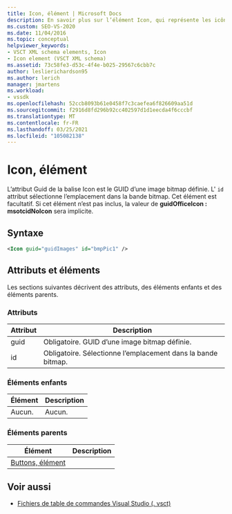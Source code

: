 ```yaml
---
title: Icon, élément | Microsoft Docs
description: En savoir plus sur l’élément Icon, qui représente les icônes utilisées dans les extensions de l’IDE Visual Studio, qui incluent des attributs pour l’image bitmap utilisée et l’emplacement dans la bande bitmap.
ms.custom: SEO-VS-2020
ms.date: 11/04/2016
ms.topic: conceptual
helpviewer_keywords:
- VSCT XML schema elements, Icon
- Icon element (VSCT XML schema)
ms.assetid: 73c58fe3-d53c-4f4e-b025-29567c6cbb7c
author: leslierichardson95
ms.author: lerich
manager: jmartens
ms.workload:
- vssdk
ms.openlocfilehash: 52ccb8093b61e0458f7c3caefea6f826609aa51d
ms.sourcegitcommit: f2916d8fd296b92cc402597d1d1eecda4f6cccbf
ms.translationtype: MT
ms.contentlocale: fr-FR
ms.lasthandoff: 03/25/2021
ms.locfileid: "105082138"
---
```

# <a name="icon-element"></a>Icon, élément
L’attribut Guid de la balise Icon est le GUID d’une image bitmap définie. L' `id` attribut sélectionne l’emplacement dans la bande bitmap. Cet élément est facultatif. Si cet élément n’est pas inclus, la valeur de **guidOfficeIcon : msotcidNoIcon** sera implicite.

## <a name="syntax"></a>Syntaxe

```xml
<Icon guid="guidImages" id="bmpPic1" />
```

## <a name="attributes-and-elements"></a>Attributs et éléments
 Les sections suivantes décrivent des attributs, des éléments enfants et des éléments parents.

### <a name="attributes"></a>Attributs

|Attribut|Description|
|---------------|-----------------|
|guid|Obligatoire. GUID d’une image bitmap définie.|
|id|Obligatoire. Sélectionne l’emplacement dans la bande bitmap.|

### <a name="child-elements"></a>Éléments enfants

|Élément|Description|
|-------------|-----------------|
|Aucun.|Aucun.|

### <a name="parent-elements"></a>Éléments parents

|Élément|Description|
|-------------|-----------------|
|[Buttons, élément](../extensibility/buttons-element.md)||

## <a name="see-also"></a>Voir aussi
- [Fichiers de table de commandes Visual Studio (. vsct)](../extensibility/internals/visual-studio-command-table-dot-vsct-files.md)
